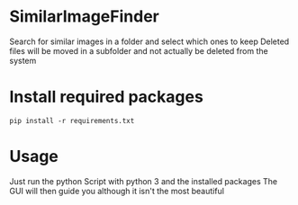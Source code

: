 # SimilarImageFinder
 Search for similar images in a folder and select which ones to keep
 Deleted files will be moved in a subfolder and not actually be deleted from the system
 
# Install required packages
`pip install -r requirements.txt`

# Usage
Just run the python Script with python 3 and the installed packages
The GUI will then guide you although it isn't the most beautiful
